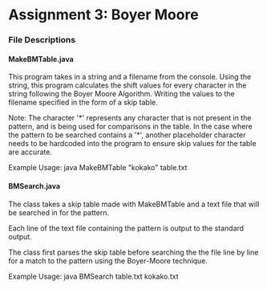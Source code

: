 # Assignment 3: Boyer Moore
### File Descriptions

#### MakeBMTable.java
This program takes in a string and a filename from the console. Using the string, this program calculates the shift values for every character in the string following the Boyer Moore Algorithm. Writing the values to the filename specified in the form of a skip table.

Note: The character '\*' represents any character that is not present in the pattern, and is being used for comparisons in the table. In the case where the pattern to be searched contains a '\*', another placeholder character needs to be hardcoded into the program to ensure skip values for the table are accurate.

Example Usage: java MakeBMTable "kokako" table.txt

#### BMSearch.java
The class takes a skip table made with MakeBMTable and a text file that will be searched in for the pattern.

Each line of the text file containing the pattern is output to the standard output.

The class first parses the skip table before searching the the file line by line for a match to the pattern using the Boyer-Moore technique.

Example Usage: java BMSearch table.txt kokako.txt